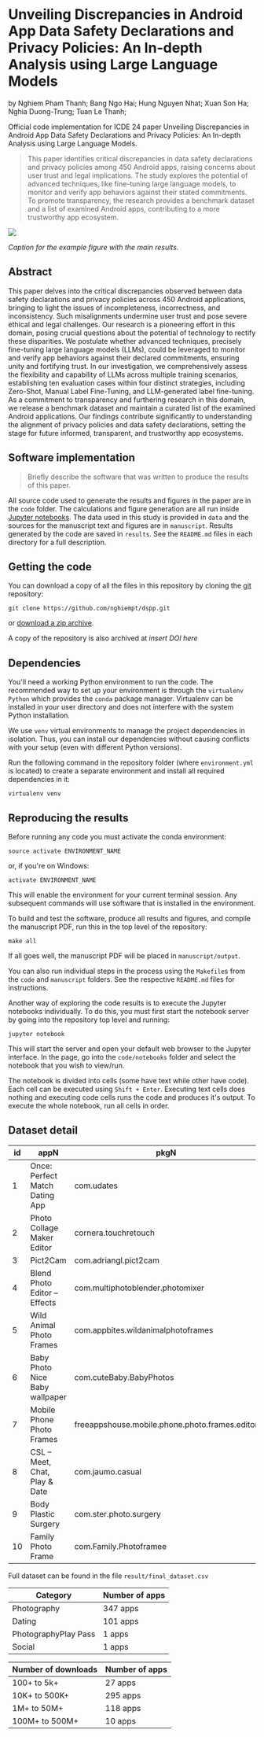 # Unveiling Discrepancies in Android App Data Safety Declarations and Privacy Policies: An In-depth Analysis using Large Language Models

by
Nghiem Pham Thanh;
Bang Ngo Hai;
Hung Nguyen Nhat;
Xuan Son Ha;
Nghia Duong-Trung;
Tuan Le Thanh;

Official code implementation for ICDE 24 paper Unveiling Discrepancies in Android App Data Safety Declarations and Privacy Policies: An In-depth Analysis using Large Language Models.

> This paper identifies critical discrepancies in data safety declarations and privacy policies among 450 Android apps, raising concerns about user trust and legal implications. The study explores the potential of advanced techniques, like fine-tuning large language models, to monitor and verify app behaviors against their stated commitments. To promote transparency, the research provides a benchmark dataset and a list of examined Android apps, contributing to a more trustworthy app ecosystem.

![](figure)

*Caption for the example figure with the main results.*


## Abstract

This paper delves into the critical discrepancies observed between data safety declarations and privacy policies across 450 Android applications, bringing to light the issues of incompleteness, incorrectness, and inconsistency. 
Such misalignments undermine user trust and pose severe ethical and legal challenges. 
Our research is a pioneering effort in this domain, posing crucial questions about the potential of technology to rectify these disparities. 
We postulate whether advanced techniques, precisely fine-tuning large language models (LLMs), could be leveraged to monitor and verify app behaviors against their declared commitments, ensuring unity and fortifying trust. 
In our investigation, we comprehensively assess the flexibility and capability of LLMs across multiple training scenarios, establishing ten evaluation cases within four distinct strategies, including Zero-Shot, Manual Label Fine-Tuning, and LLM-generated label fine-tuning. 
As a commitment to transparency and furthering research in this domain, we release a benchmark dataset and maintain a curated list of the examined Android applications. 
Our findings contribute significantly to understanding the alignment of privacy policies and data safety declarations, setting the stage for future informed, transparent, and trustworthy app ecosystems.


## Software implementation

> Briefly describe the software that was written to produce the results of this
> paper.

All source code used to generate the results and figures in the paper are in
the `code` folder.
The calculations and figure generation are all run inside
[Jupyter notebooks](http://jupyter.org/).
The data used in this study is provided in `data` and the sources for the
manuscript text and figures are in `manuscript`.
Results generated by the code are saved in `results`.
See the `README.md` files in each directory for a full description.


## Getting the code

You can download a copy of all the files in this repository by cloning the
[git](https://git-scm.com/) repository:

    git clone https://github.com/nghiempt/dspp.git

or [download a zip archive](https://github.com/nghiempt/dspp/archive/refs/heads/main.zip).

A copy of the repository is also archived at *insert DOI here*


## Dependencies

You'll need a working Python environment to run the code.
The recommended way to set up your environment is through the
`virtualenv Python` which
provides the `conda` package manager.
Virtualenv can be installed in your user directory and does not interfere with
the system Python installation.

We use `venv` virtual environments to manage the project dependencies in
isolation.
Thus, you can install our dependencies without causing conflicts with your
setup (even with different Python versions).

Run the following command in the repository folder (where `environment.yml`
is located) to create a separate environment and install all required
dependencies in it:

    virtualenv venv

## Reproducing the results

Before running any code you must activate the conda environment:

    source activate ENVIRONMENT_NAME

or, if you're on Windows:

    activate ENVIRONMENT_NAME

This will enable the environment for your current terminal session.
Any subsequent commands will use software that is installed in the environment.

To build and test the software, produce all results and figures, and compile
the manuscript PDF, run this in the top level of the repository:

    make all

If all goes well, the manuscript PDF will be placed in `manuscript/output`.

You can also run individual steps in the process using the `Makefile`s from the
`code` and `manuscript` folders. See the respective `README.md` files for
instructions.

Another way of exploring the code results is to execute the Jupyter notebooks
individually.
To do this, you must first start the notebook server by going into the
repository top level and running:

    jupyter notebook

This will start the server and open your default web browser to the Jupyter
interface. In the page, go into the `code/notebooks` folder and select the
notebook that you wish to view/run.

The notebook is divided into cells (some have text while other have code).
Each cell can be executed using `Shift + Enter`.
Executing text cells does nothing and executing code cells runs the code
and produces it's output.
To execute the whole notebook, run all cells in order.


## Dataset detail
| id            | appN           | pkgN | iCr          | iCm         | iCs         |
| ------------- | -------------  | ------------ | ------------ | -----------  |-----------  |
| 1             | Once: Perfect Match Dating App | com.udates | 1 | 0 | 0 |
| 2             | Photo Collage Maker Editor | cornera.touchretouch | 0 | 1 | 0 |
| 3             | Pict2Cam | com.adriangl.pict2cam | 1 | 0 | 0 |
| 4             | Blend Photo Editor – Effects | com.multiphotoblender.photomixer | 1 | 0 | 0 |
| 5             | Wild Animal Photo Frames | com.appbites.wildanimalphotoframes | 1 | 0 | 0 |
| 6             | Baby Photo Nice Baby wallpaper | com.cuteBaby.BabyPhotos | 1 | 0 | 0 |
| 7             | Mobile Phone Photo Frames | freeappshouse.mobile.phone.photo.frames.editor | 1 | 0 | 0 |
| 8             | CSL – Meet, Chat, Pla‪y & Date | com.jaumo.casual | 1 | 0 | 0 |
| 9             | Body Plastic Surgery | com.ster.photo.surgery | 1 | 0 | 0 |
| 10            | Family Photo Frame | com.Family.Photoframee | 1 | 0 | 0 |

Full dataset can be found in the file `result/final_dataset.csv`

|Category|Number of apps|
|---|---|
| Photography| 347 apps|
| Dating| 101 apps|
| PhotographyPlay Pass| 1 apps|
| Social| 1 apps|

| Number of downloads |Number of apps|
|---|---|
|100+ to 5k+| 27 apps|
|10K+ to 500K+| 295 apps|
|1M+ to 50M+| 118 apps|
|100M+ to 500M+| 10 apps|
